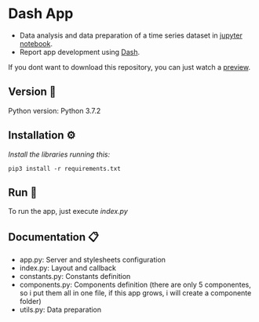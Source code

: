 # Dash App
 
- Data analysis and data preparation of a time series dataset in [jupyter notebook](https://github.com/NicoB24/nicolasbruno-entrevista/blob/main/data/exploratory_data_analysis_and_data_preparation.ipynb).
- Report app development using [Dash](https://plotly.com/dash/).

If you dont want to download this repository, you can just watch a [preview](https://www.awesomescreenshot.com/video/2897058?key=f4898fd233841dfbd10b101a2703f165).

## Version 📌

Python version: Python 3.7.2

## Installation ⚙️

_Install the libraries running this:_

```
pip3 install -r requirements.txt
```

## Run 🚀
To run the app, just execute _index.py_

## Documentation 📋
- app.py: Server and stylesheets configuration
- index.py: Layout and callback
- constants.py: Constants definition
- components.py: Components definition (there are only 5 componentes, so i put them all in one file, if this app grows, i will create a componente folder)
- utils.py: Data preparation
